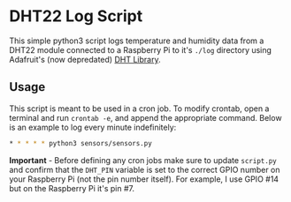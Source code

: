 # DHT22 Log Script

This simple python3 script logs temperature and humidity data from a DHT22 module connected to a Raspberry Pi to it's `./log` directory using Adafruit's (now depredated) [DHT Library](https://github.com/adafruit/Adafruit_Python_DHT).

## Usage

This script is meant to be used in a cron job. To modify crontab, open a terminal and run `crontab -e`, and append the appropriate command. Below is an example to log every minute indefinitely:

```bash
* * * * * python3 sensors/sensors.py
```

**Important** - Before defining any cron jobs make sure to update `script.py` and confirm that the `DHT_PIN` variable is set to the correct GPIO number on your Raspberry Pi (not the pin number itself). For example, I use GPIO #14 but on the Raspberry Pi it's pin #7.